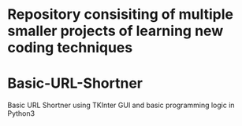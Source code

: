 # Repository consisiting of multiple smaller projects of learning new coding techniques

# Basic-URL-Shortner
Basic URL Shortner using TKInter GUI and basic programming logic in Python3
